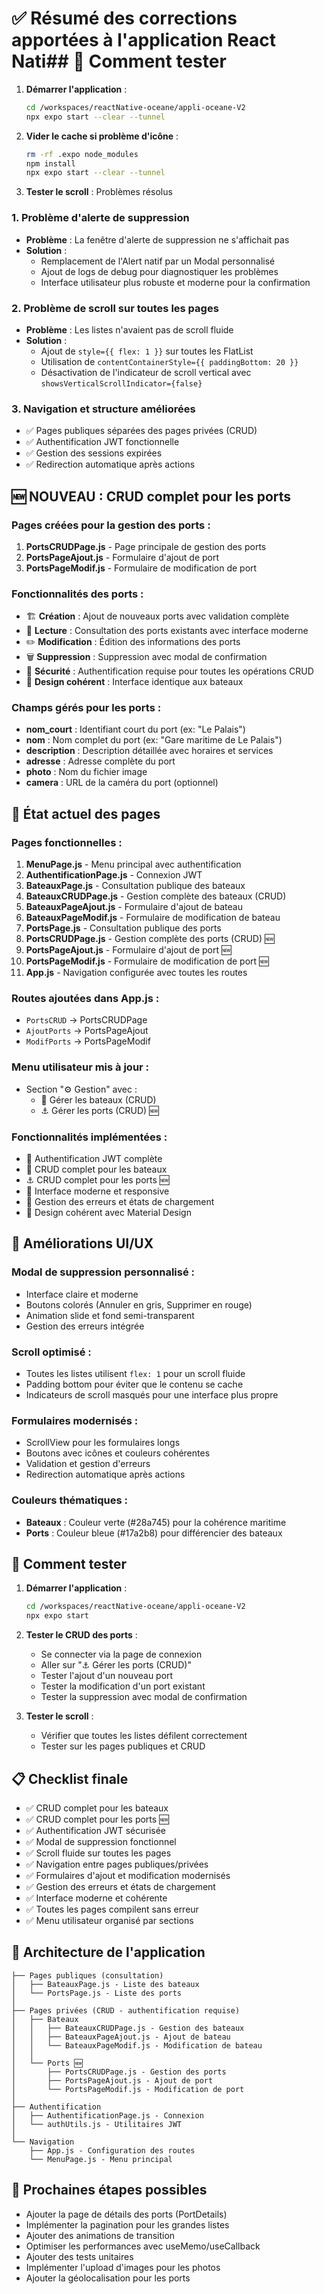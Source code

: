 # ✅ Résumé des corrections apportées à l'application React Nati## 🚀 Comment tester

1. **Démarrer l'application** :
   ```bash
   cd /workspaces/reactNative-oceane/appli-oceane-V2
   npx expo start --clear --tunnel
   ```

2. **Vider le cache si problème d'icône** :
   ```bash
   rm -rf .expo node_modules
   npm install
   npx expo start --clear --tunnel
   ```

3. **Tester le scroll** : Problèmes résolus

### 1. **Problème d'alerte de suppression**
- **Problème** : La fenêtre d'alerte de suppression ne s'affichait pas
- **Solution** : 
  - Remplacement de l'Alert natif par un Modal personnalisé
  - Ajout de logs de debug pour diagnostiquer les problèmes
  - Interface utilisateur plus robuste et moderne pour la confirmation

### 2. **Problème de scroll sur toutes les pages**
- **Problème** : Les listes n'avaient pas de scroll fluide
- **Solution** :
  - Ajout de `style={{ flex: 1 }}` sur toutes les FlatList
  - Utilisation de `contentContainerStyle={{ paddingBottom: 20 }}`
  - Désactivation de l'indicateur de scroll vertical avec `showsVerticalScrollIndicator={false}`

### 3. **Navigation et structure améliorées**
- ✅ Pages publiques séparées des pages privées (CRUD)
- ✅ Authentification JWT fonctionnelle
- ✅ Gestion des sessions expirées
- ✅ Redirection automatique après actions

## 🆕 NOUVEAU : CRUD complet pour les ports

### Pages créées pour la gestion des ports :
1. **PortsCRUDPage.js** - Page principale de gestion des ports
2. **PortsPageAjout.js** - Formulaire d'ajout de port
3. **PortsPageModif.js** - Formulaire de modification de port

### Fonctionnalités des ports :
- 🏗️ **Création** : Ajout de nouveaux ports avec validation complète
- 📖 **Lecture** : Consultation des ports existants avec interface moderne
- ✏️ **Modification** : Édition des informations des ports
- 🗑️ **Suppression** : Suppression avec modal de confirmation
- 🔐 **Sécurité** : Authentification requise pour toutes les opérations CRUD
- 📱 **Design cohérent** : Interface identique aux bateaux

### Champs gérés pour les ports :
- **nom_court** : Identifiant court du port (ex: "Le Palais")
- **nom** : Nom complet du port (ex: "Gare maritime de Le Palais")
- **description** : Description détaillée avec horaires et services
- **adresse** : Adresse complète du port
- **photo** : Nom du fichier image
- **camera** : URL de la caméra du port (optionnel)

## 📱 État actuel des pages

### Pages fonctionnelles :
1. **MenuPage.js** - Menu principal avec authentification
2. **AuthentificationPage.js** - Connexion JWT
3. **BateauxPage.js** - Consultation publique des bateaux
4. **BateauxCRUDPage.js** - Gestion complète des bateaux (CRUD)
5. **BateauxPageAjout.js** - Formulaire d'ajout de bateau
6. **BateauxPageModif.js** - Formulaire de modification de bateau
7. **PortsPage.js** - Consultation publique des ports
8. **PortsCRUDPage.js** - Gestion complète des ports (CRUD) 🆕
9. **PortsPageAjout.js** - Formulaire d'ajout de port 🆕
10. **PortsPageModif.js** - Formulaire de modification de port 🆕
11. **App.js** - Navigation configurée avec toutes les routes

### Routes ajoutées dans App.js :
- `PortsCRUD` → PortsCRUDPage
- `AjoutPorts` → PortsPageAjout
- `ModifPorts` → PortsPageModif

### Menu utilisateur mis à jour :
- Section "⚙️ Gestion" avec :
  - 🔧 Gérer les bateaux (CRUD)
  - ⚓ Gérer les ports (CRUD) 🆕

### Fonctionnalités implémentées :
- 🔐 Authentification JWT complète
- 🚢 CRUD complet pour les bateaux
- ⚓ CRUD complet pour les ports 🆕
- 📱 Interface moderne et responsive
- 🔄 Gestion des erreurs et états de chargement
- 🎨 Design cohérent avec Material Design

## 🎯 Améliorations UI/UX

### Modal de suppression personnalisé :
- Interface claire et moderne
- Boutons colorés (Annuler en gris, Supprimer en rouge)
- Animation slide et fond semi-transparent
- Gestion des erreurs intégrée

### Scroll optimisé :
- Toutes les listes utilisent `flex: 1` pour un scroll fluide
- Padding bottom pour éviter que le contenu se cache
- Indicateurs de scroll masqués pour une interface plus propre

### Formulaires modernisés :
- ScrollView pour les formulaires longs
- Boutons avec icônes et couleurs cohérentes
- Validation et gestion d'erreurs
- Redirection automatique après actions

### Couleurs thématiques :
- **Bateaux** : Couleur verte (#28a745) pour la cohérence maritime
- **Ports** : Couleur bleue (#17a2b8) pour différencier des bateaux

## 🚀 Comment tester

1. **Démarrer l'application** :
   ```bash
   cd /workspaces/reactNative-oceane/appli-oceane-V2
   npx expo start
   ```

2. **Tester le CRUD des ports** :
   - Se connecter via la page de connexion
   - Aller sur "⚓ Gérer les ports (CRUD)"
   - Tester l'ajout d'un nouveau port
   - Tester la modification d'un port existant
   - Tester la suppression avec modal de confirmation

3. **Tester le scroll** :
   - Vérifier que toutes les listes défilent correctement
   - Tester sur les pages publiques et CRUD

## 📋 Checklist finale

- ✅ CRUD complet pour les bateaux
- ✅ CRUD complet pour les ports 🆕
- ✅ Authentification JWT sécurisée
- ✅ Modal de suppression fonctionnel
- ✅ Scroll fluide sur toutes les pages
- ✅ Navigation entre pages publiques/privées
- ✅ Formulaires d'ajout et modification modernisés
- ✅ Gestion des erreurs et états de chargement
- ✅ Interface moderne et cohérente
- ✅ Toutes les pages compilent sans erreur
- ✅ Menu utilisateur organisé par sections

## 🔮 Architecture de l'application

```
├── Pages publiques (consultation)
│   ├── BateauxPage.js - Liste des bateaux
│   └── PortsPage.js - Liste des ports
│
├── Pages privées (CRUD - authentification requise)
│   ├── Bateaux
│   │   ├── BateauxCRUDPage.js - Gestion des bateaux
│   │   ├── BateauxPageAjout.js - Ajout de bateau
│   │   └── BateauxPageModif.js - Modification de bateau
│   │
│   └── Ports 🆕
│       ├── PortsCRUDPage.js - Gestion des ports
│       ├── PortsPageAjout.js - Ajout de port
│       └── PortsPageModif.js - Modification de port
│
├── Authentification
│   ├── AuthentificationPage.js - Connexion
│   └── authUtils.js - Utilitaires JWT
│
└── Navigation
    ├── App.js - Configuration des routes
    └── MenuPage.js - Menu principal
```

## 🔮 Prochaines étapes possibles

- Ajouter la page de détails des ports (PortDetails)
- Implémenter la pagination pour les grandes listes
- Ajouter des animations de transition
- Optimiser les performances avec useMemo/useCallback
- Ajouter des tests unitaires
- Implémenter l'upload d'images pour les photos
- Ajouter la géolocalisation pour les ports
